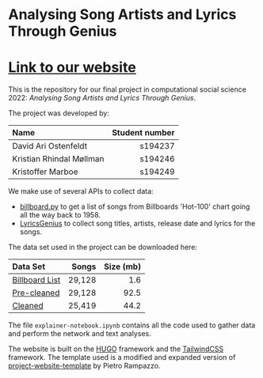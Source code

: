 # Analysing Song Artists and Lyrics Through Genius

# [**Link to our website**](https://davidariostenfeldt.github.io/project_website/)


This is the repository for our final project in computational social science 2022: _Analysing Song Artists and Lyrics Through Genius_. 

The project was developed by:

| Name                   |  Student number |
|:-----------------------|----------------:|
|David Ari Ostenfeldt    |s194237          |
|Kristian Rhindal Møllman| s194246         |
|Kristoffer Marboe       |  s194249        |

We make use of several APIs to collect data:

- [billboard.py](https://github.com/guoguo12/billboard-charts) to get a list of songs from Billboards 'Hot-100' chart going all the way back to 1958.
- [LyricsGenius](https://lyricsgenius.readthedocs.io/en/master/) to collect song titles, artists, release date and lyrics for the songs.

The data set used in the project can be downloaded here:

| Data Set                                                                                             |  Songs | Size (mb) |
|:-----------------------------------------------------------------------------------------------------|-------:|----------:|
| [Billboard List](https://drive.google.com/file/d/1Gd4YH_U98Z8mellnIV_haINLL4UhLJKG/view?usp=sharing) | 29,128 |       1.6 |
| [Pre-cleaned](https://drive.google.com/file/d/1cyiIWnXD_0CHLsj8C0tcwNadfYI7z8FD/view?usp=sharing)    | 29,128 |      92.5 |
| [Cleaned](https://drive.google.com/file/d/1Zhof84KbTJa3a1zfhN3TcwdWqPFCTnEv/view?usp=sharing)        | 25,419 |      44.2 |

The file `explainer-notebook.ipynb` contains all the code used to gather data and perform the network and text analyses.

The website is built on the [HUGO](https://gohugo.io/) framework and the [TailwindCSS](https://tailwindcss.com/) framework. The template used is a modified and expanded version of [project-website-template](https://github.com/peterampazzo/project-website-template) by Pietro Rampazzo.